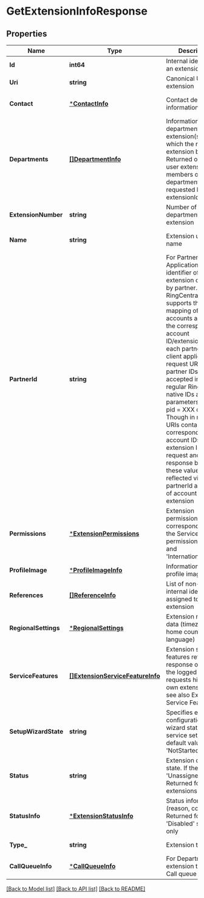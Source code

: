# GetExtensionInfoResponse

## Properties
Name | Type | Description | Notes
------------ | ------------- | ------------- | -------------
**Id** | **int64** | Internal identifier of an extension | [default to null]
**Uri** | **string** | Canonical URI of an extension | [default to null]
**Contact** | [***ContactInfo**](ContactInfo.md) | Contact detailed information | [optional] [default to null]
**Departments** | [**[]DepartmentInfo**](DepartmentInfo.md) | Information on department extension(s), to which the requested extension belongs. Returned only for user extensions, members of department, requested by single extensionId | [optional] [default to null]
**ExtensionNumber** | **string** | Number of department extension | [optional] [default to null]
**Name** | **string** | Extension user name | [optional] [default to null]
**PartnerId** | **string** | For Partner Applications Internal identifier of an extension created by partner. The RingCentral supports the mapping of accounts and stores the corresponding account ID/extension ID for each partner ID of a client application. In request URIs partner IDs are accepted instead of regular RingCentral native IDs as path parameters using pid &#x3D; XXX clause. Though in response URIs contain the corresponding account IDs and extension IDs. In all request and response bodies these values are reflected via partnerId attributes of account and extension | [optional] [default to null]
**Permissions** | [***ExtensionPermissions**](ExtensionPermissions.md) | Extension permissions, corresponding to the Service Web permissions &#39;Admin&#39; and &#39;InternationalCalling&#39; | [optional] [default to null]
**ProfileImage** | [***ProfileImageInfo**](ProfileImageInfo.md) | Information on profile image | [default to null]
**References** | [**[]ReferenceInfo**](ReferenceInfo.md) | List of non-RC internal identifiers assigned to an extension | [optional] [default to null]
**RegionalSettings** | [***RegionalSettings**](RegionalSettings.md) | Extension region data (timezone, home country, language) | [optional] [default to null]
**ServiceFeatures** | [**[]ExtensionServiceFeatureInfo**](ExtensionServiceFeatureInfo.md) | Extension service features returned in response only when the logged-in user requests his/her own extension info, see also Extension Service Features | [optional] [default to null]
**SetupWizardState** | **string** | Specifies extension configuration wizard state (web service setup). The default value is &#39;NotStarted&#39; | [optional] [default to null]
**Status** | **string** | Extension current state. If the status is &#39;Unassigned&#39;. Returned for all extensions | [default to null]
**StatusInfo** | [***ExtensionStatusInfo**](ExtensionStatusInfo.md) | Status information (reason, comment). Returned for &#39;Disabled&#39; status only | [optional] [default to null]
**Type_** | **string** | Extension type | [default to null]
**CallQueueInfo** | [***CallQueueInfo**](CallQueueInfo.md) | For Department extension type only. Call queue settings | [optional] [default to null]

[[Back to Model list]](../README.md#documentation-for-models) [[Back to API list]](../README.md#documentation-for-api-endpoints) [[Back to README]](../README.md)


